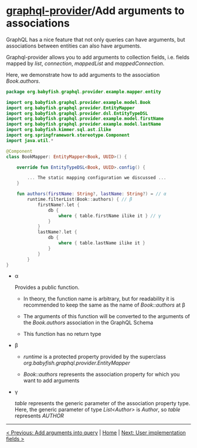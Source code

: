 # [graphql-provider](https://github.com/babyfish-ct/graphql-provider)/Add arguments to associations

GraphQL has a nice feature that not only queries can have arguments, but associations between entities can also have arguments.

Graphql-provider allows you to add arguments to collection fields, i.e. fields mapped by *list*, *connection*, *mappedList* and *mappedConnection*.

Here, we demonstrate how to add arguments to the association *Book.authors*.

```kt
package org.babyfish.graphql.provider.example.mapper.entity

import org.babyfish.graphql.provider.example.model.Book
import org.babyfish.graphql.provider.EntityMapper
import org.babyfish.graphql.provider.dsl.EntityTypeDSL
import org.babyfish.graphql.provider.example.model.firstName
import org.babyfish.graphql.provider.example.model.lastName
import org.babyfish.kimmer.sql.ast.ilike
import org.springframework.stereotype.Component
import java.util.*

@Component
class BookMapper: EntityMapper<Book, UUID>() {

    override fun EntityTypeDSL<Book, UUID>.config() {

        ... The static mapping configuration we discussed ...
    }

    fun authors(firstName: String?, lastName: String?) = // α
        runtime.filterList(Book::authors) { // β
            firstName?.let {
                db {
                    where { table.firstName ilike it } // γ
                }
            }
            lastName?.let {
                db {
                    where { table.lastName ilike it }
                }
            }
        }
}
```

- α

    Provides a public function. 
    
    - In theory, the function name is arbitrary, but for readability it is recommended to keep the same as the name of *Book::authors* at β
    
    - The arguments of this function will be converted to the arguments of the *Book.authors* association in the GraphQL Schema
    
    - This function has no return type
    
- β

    - *runtime* is a protected property provided by the superclass *org.babyfish.graphql.provider.EntityMapper*
    
    - *Book::authors* represents the association property for which you want to add arguments

- γ

    *table* represents the generic parameter of the association property type. Here, the generic parameter of type *List&lt;Author&gt;* is *Author*, so *table* represents *AUTHOR*
    
------------
    
[< Previous: Add arguments into query](./query-associations.md) | [Home](https://github.com/babyfish-ct/graphql-provider) | [Next: User implementation fields >](./user-implementation.md)
